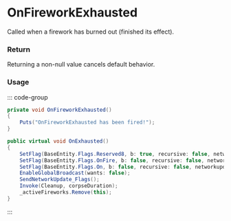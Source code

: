 <Badge type="danger" text="Carbon Compatible"/><Badge type="warning" text="Oxide Compatible"/>
# OnFireworkExhausted
Called when a firework has burned out (finished its effect).
### Return
Returning a non-null value cancels default behavior.

### Usage
::: code-group
```csharp [Example]
private void OnFireworkExhausted()
{
	Puts("OnFireworkExhausted has been fired!");
}
```
```csharp [Source — Assembly-CSharp @ BaseFirework]
public virtual void OnExhausted()
{
	SetFlag(BaseEntity.Flags.Reserved8, b: true, recursive: false, networkupdate: false);
	SetFlag(BaseEntity.Flags.OnFire, b: false, recursive: false, networkupdate: false);
	SetFlag(BaseEntity.Flags.On, b: false, recursive: false, networkupdate: false);
	EnableGlobalBroadcast(wants: false);
	SendNetworkUpdate_Flags();
	Invoke(Cleanup, corpseDuration);
	_activeFireworks.Remove(this);
}

```
:::
